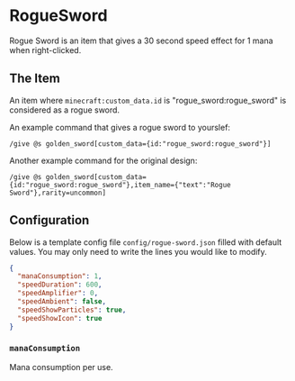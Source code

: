 # RogueSword

Rogue Sword is an item that gives a 30 second speed effect for 1 mana when right-clicked.

## The Item

An item where `minecraft:custom_data.id` is "rogue_sword:rogue_sword" is considered as a rogue sword.

An example command that gives a rogue sword to yourslef:

```mcfunction
/give @s golden_sword[custom_data={id:"rogue_sword:rogue_sword"}]
```

Another example command for the original design:

```mcfunction
/give @s golden_sword[custom_data={id:"rogue_sword:rogue_sword"},item_name={"text":"Rogue Sword"},rarity=uncommon]
```

## Configuration

Below is a template config file `config/rogue-sword.json` filled with default values. You may only need to write the lines you would like to modify.

```json
{
  "manaConsumption": 1,
  "speedDuration": 600,
  "speedAmplifier": 0,
  "speedAmbient": false,
  "speedShowParticles": true,
  "speedShowIcon": true
}
```

### `manaConsumption`

Mana consumption per use.
